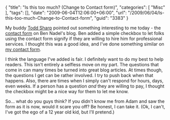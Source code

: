 {
	"title": "Is this too much? (Change to Contact form)",
	"categories": [
		"Misc"
	],
	"tags": [],
	"date": "2009-06-04T12:06:00+06:00",
	"url": "/2009/06/04/Is-this-too-much-Change-to-Contact-form",
	"guid": "3383"
}

My buddy <a href="http://www.cfsilence.com">Todd Sharp</a> pointed out something interesting to me today - the <a href="http://www.bennadel.com/ask-ben/ask-ben-nadel.htm">contact form</a> on Ben Nadel's blog. Ben added a simple checkbox to let folks using the contact form signify if they are willing to hire him for professional services. I thought this was a good idea, and I've done something similar on <a href="http://www.raymondcamden.com/contact.cfm">my contact form</a>. 

I think the language I've added is fair. I definitely want to do my best to help readers. This isn't entirely a selfless move on my part. The questions that come in can many times be turned into great blog articles. At times though, the questions I get can be rather involved. I try to push back when that happens. Also, there are times when I simply can't respond for hours, days, even weeks. If a person has a question <i>and</i> they are willing to pay, I thought the checkbox might be a nice way for them to let me know. 

So... what do you guys think? If you didn't know me from Adam and saw the form as it is now, would it scare you off? Be honest, I can take it. (Ok, I can't, I've got the ego of a 12 year old kid, but I'll pretend.)